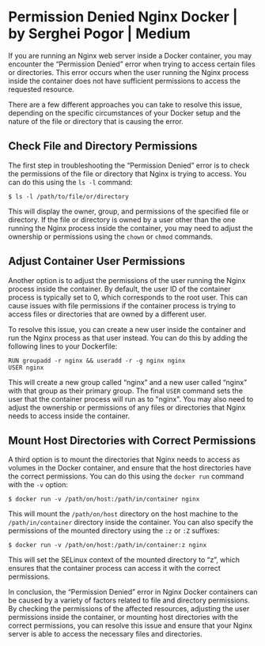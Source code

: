 # Permission Denied Nginx Docker | by Serghei Pogor | Medium
If you are running an Nginx web server inside a Docker container, you may encounter the “Permission Denied” error when trying to access certain files or directories. This error occurs when the user running the Nginx process inside the container does not have sufficient permissions to access the requested resource.

There are a few different approaches you can take to resolve this issue, depending on the specific circumstances of your Docker setup and the nature of the file or directory that is causing the error.

Check File and Directory Permissions
------------------------------------

The first step in troubleshooting the “Permission Denied” error is to check the permissions of the file or directory that Nginx is trying to access. You can do this using the `ls -l` command:

```
$ ls -l /path/to/file/or/directory
```

This will display the owner, group, and permissions of the specified file or directory. If the file or directory is owned by a user other than the one running the Nginx process inside the container, you may need to adjust the ownership or permissions using the `chown` or `chmod` commands.

Adjust Container User Permissions
---------------------------------

Another option is to adjust the permissions of the user running the Nginx process inside the container. By default, the user ID of the container process is typically set to 0, which corresponds to the root user. This can cause issues with file permissions if the container process is trying to access files or directories that are owned by a different user.

To resolve this issue, you can create a new user inside the container and run the Nginx process as that user instead. You can do this by adding the following lines to your Dockerfile:

```
RUN groupadd -r nginx && useradd -r -g nginx nginx  
USER nginx
```

This will create a new group called “nginx” and a new user called “nginx” with that group as their primary group. The final `USER` command sets the user that the container process will run as to "nginx". You may also need to adjust the ownership or permissions of any files or directories that Nginx needs to access inside the container.

Mount Host Directories with Correct Permissions
-----------------------------------------------

A third option is to mount the directories that Nginx needs to access as volumes in the Docker container, and ensure that the host directories have the correct permissions. You can do this using the `docker run` command with the `-v` option:

```
$ docker run -v /path/on/host:/path/in/container nginx
```

This will mount the `/path/on/host` directory on the host machine to the `/path/in/container` directory inside the container. You can also specify the permissions of the mounted directory using the `:z` or `:Z` suffixes:

```
$ docker run -v /path/on/host:/path/in/container:z nginx
```

This will set the SELinux context of the mounted directory to “z”, which ensures that the container process can access it with the correct permissions.

In conclusion, the “Permission Denied” error in Nginx Docker containers can be caused by a variety of factors related to file and directory permissions. By checking the permissions of the affected resources, adjusting the user permissions inside the container, or mounting host directories with the correct permissions, you can resolve this issue and ensure that your Nginx server is able to access the necessary files and directories.
